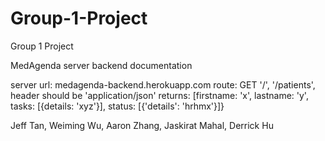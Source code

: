 # Group-1-Project
Group 1 Project

MedAgenda server backend documentation 

server url: medagenda-backend.herokuapp.com
route: GET '/', '/patients', header should be 'application/json'
returns: [firstname: 'x', lastname: 'y', tasks: [{details: 'xyz'}], status: [{'details': 'hrhmx'}]}

Jeff Tan, Weiming Wu, Aaron Zhang, Jaskirat Mahal, Derrick Hu
